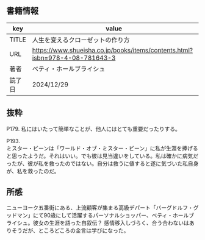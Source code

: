 ## 書籍情報
|key|value|
|---|-----|
|TITLE|人生を変えるクローゼットの作り方|
|URL|https://www.shueisha.co.jp/books/items/contents.html?isbn=978-4-08-781643-3|
|著者|ベティ・ホールブライシュ|
|読了日|2024/12/29|

## 抜粋
P179.
私にはいたって簡単なことが、他人にはとても重要だったりする。

P193.  
ミスター・ビーンは「ワールド・オブ・ミスター・ビーン」に私が生涯を捧げると思ったようだ。それはいい。でも彼は見当違いをしている。私は確かに病気だったが、彼が私を救ったのではない。自分は救うに値すると遂に気づいた私自身が、私を救ったのだ。

## 所感
ニューヨーク五番街にある、上流顧客が集まる高級デパート「バーグドルフ・グッドマン」にて90歳にして活躍するパーソナルショッパー、ベティ・ホールブライシュ。彼女の生涯を語った自叙伝？
感情移入しづらく、合う合わないはありそうだが、ところどころの金言は学びになった。